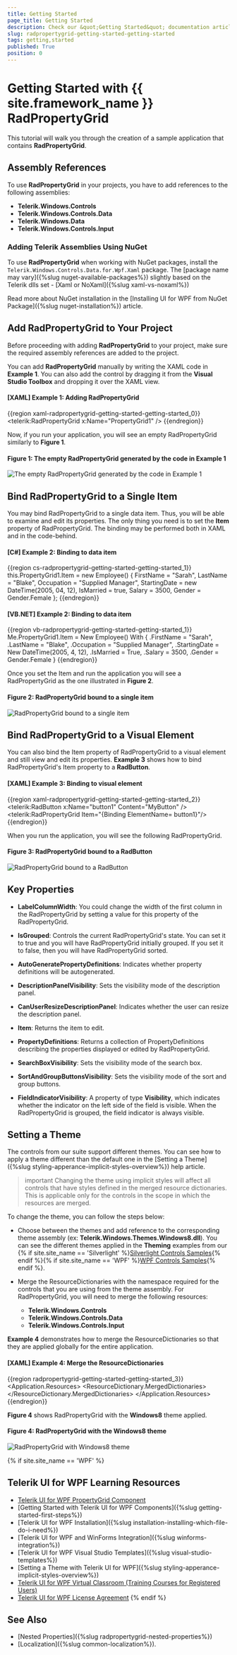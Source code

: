 ```yaml
---
title: Getting Started
page_title: Getting Started
description: Check our &quot;Getting Started&quot; documentation article for the RadPropertyGrid {{ site.framework_name }} control.
slug: radpropertygrid-getting-started-getting-started
tags: getting,started
published: True
position: 0
---
```


# Getting Started with {{ site.framework_name }} RadPropertyGrid

This tutorial will walk you through the creation of a sample application that contains **RadPropertyGrid**.

## Assembly References

To use **RadPropertyGrid** in your projects, you have to add references to the following assemblies:

* __Telerik.Windows.Controls__
* __Telerik.Windows.Controls.Data__
* __Telerik.Windows.Data__
* __Telerik.Windows.Controls.Input__

### Adding Telerik Assemblies Using NuGet

To use __RadPropertyGrid__ when working with NuGet packages, install the `Telerik.Windows.Controls.Data.for.Wpf.Xaml` package. The [package name may vary]({%slug nuget-available-packages%}) slightly based on the Telerik dlls set - [Xaml or NoXaml]({%slug xaml-vs-noxaml%})

Read more about NuGet installation in the [Installing UI for WPF from NuGet Package]({%slug nuget-installation%}) article.

## Add RadPropertyGrid to Your Project

Before proceeding with adding **RadPropertyGrid** to your project, make sure the required assembly references are added to the project.

You can add **RadPropertyGrid** manually by writing the XAML code in **Example 1**. You can also add the control by dragging it from the **Visual Studio Toolbox** and dropping it over the XAML view.

#### __[XAML] Example 1: Adding RadPropertyGrid__

{{region xaml-radpropertygrid-getting-started-getting-started_0}}
	<Grid xmlns:telerik="http://schemas.telerik.com/2008/xaml/presentation">
	    <telerik:RadPropertyGrid x:Name="PropertyGrid1" />
	</Grid>
{{endregion}}

Now, if you run your application, you will see an empty RadPropertyGrid similarly to **Figure 1**.

#### __Figure 1: The empty RadPropertyGrid generated by the code in Example 1__

![The empty RadPropertyGrid generated by the code in Example 1](images/RadPropertyGrid_GettingStarted1.png)

## Bind RadPropertyGrid to a Single Item

You may bind RadPropertyGrid to a single data item. Thus, you will be able to examine and edit its properties. The only thing you need is to set the **Item** property of RadPropertyGrid. The binding may be performed both in XAML and in the code-behind.

#### __[C#] Example 2: Binding to data item__

{{region cs-radpropertygrid-getting-started-getting-started_1}}
	this.PropertyGrid1.Item = new Employee()
	{
	    FirstName = "Sarah",
	    LastName = "Blake",
	    Occupation = "Supplied Manager",
	    StartingDate = new DateTime(2005, 04, 12),
	    IsMarried = true,
	    Salary = 3500,
	    Gender = Gender.Female
	};
{{endregion}}

#### __[VB.NET] Example 2: Binding to data item__
	
{{region vb-radpropertygrid-getting-started-getting-started_1}}
	Me.PropertyGrid1.Item = New Employee() With {
	  .FirstName = "Sarah",
	  .LastName = "Blake",
	  .Occupation = "Supplied Manager",
	  .StartingDate = New DateTime(2005, 4, 12),
	  .IsMarried = True,
	  .Salary = 3500,
	  .Gender = Gender.Female
	}
{{endregion}}

Once you set the Item and run the application you will see a RadPropertyGrid as the one illustrated in **Figure 2**.

#### __Figure 2: RadPropertyGrid bound to a single item__

![RadPropertyGrid bound to a single item](images/RadPropertyGrid_GettingStarted2.png)

## Bind RadPropertyGrid to a Visual Element

You can also bind the Item property of RadPropertyGrid to a visual element and still view and edit its properties. **Example 3** shows how to bind RadPropertyGrid's Item property to a **RadButton**.

#### __[XAML] Example 3: Binding to visual element__

{{region xaml-radpropertygrid-getting-started-getting-started_2}}
	<telerik:RadButton x:Name="button1" Content="MyButton" />
	<telerik:RadPropertyGrid Item="{Binding ElementName= button1}"/>
{{endregion}}

When you run the application, you will see the following RadPropertyGrid.

#### __Figure 3: RadPropertyGrid bound to a RadButton__

![RadPropertyGrid bound to a RadButton](images/RadPropertyGrid_GettingStarted3.png)

## Key Properties

* __LabelColumnWidth__: You could change the width of the first column in the RadPropertyGrid by setting a value for this property of the RadPropertyGrid.

* __IsGrouped__: Controls the current RadPropertyGrid's state. You can set it to true and you will have RadPropertyGrid initially grouped. If you set it to false, then you will have RadPropertyGrid sorted.

* __AutoGeneratePropertyDefinitions__: Indicates whether property definitions will be autogenerated.

* __DescriptionPanelVisibility__: Sets the visibility mode of the description panel.

* __CanUserResizeDescriptionPanel__: Indicates whether the user can resize the description panel.

* __Item__: Returns the item to edit.

* __PropertyDefinitions__: Returns a collection of PropertyDefinitions describing the properties displayed or edited by RadPropertyGrid.

* __SearchBoxVisibility__: Sets the visibility mode of the search box.

* __SortAndGroupButtonsVisibility__: Sets the visibility mode of the sort and group buttons.

* __FieldIndicatorVisibility__: A property of type __Visibility__, which indicates whether the indicator on the left side of the field is visible. When the RadPropertyGrid is grouped, the field indicator is always visible.

## Setting a Theme

The controls from our suite support different themes. You can see how to apply a theme different than the default one in the [Setting a Theme]({%slug styling-apperance-implicit-styles-overview%}) help article.

>important Changing the theme using implicit styles will affect all controls that have styles defined in the merged resource dictionaries. This is applicable only for the controls in the scope in which the resources are merged. 

To change the theme, you can follow the steps below:
* Choose between the themes and add reference to the corresponding theme assembly (ex: **Telerik.Windows.Themes.Windows8.dll**). You can see the different themes applied in the **Theming** examples from our {% if site.site_name == 'Silverlight' %}[Silverlight Controls Samples](https://demos.telerik.com/silverlight/){% endif %}{% if site.site_name == 'WPF' %}[WPF Controls Samples](https://demos.telerik.com/wpf/){% endif %}.

* Merge the ResourceDictionaries with the namespace required for the controls that you are using from the theme assembly. For RadPropertyGrid, you will need to merge the following resources:

	* __Telerik.Windows.Controls__
	* __Telerik.Windows.Controls.Data__
	* __Telerik.Windows.Controls.Input__

__Example 4__ demonstrates how to merge the ResourceDictionaries so that they are applied globally for the entire application.

#### __[XAML] Example 4: Merge the ResourceDictionaries__  
{{region radpropertygrid-getting-started-getting-started_3}}
		<Application.Resources>
			<ResourceDictionary>
				<ResourceDictionary.MergedDictionaries>
	                <ResourceDictionary Source="/Telerik.Windows.Themes.Windows8;component/Themes/System.Windows.xaml"/>
	                <ResourceDictionary Source="/Telerik.Windows.Themes.Windows8;component/Themes/Telerik.Windows.Controls.xaml"/>
	                <ResourceDictionary Source="/Telerik.Windows.Themes.Windows8;component/Themes/Telerik.Windows.Controls.Data.xaml"/>
	                <ResourceDictionary Source="/Telerik.Windows.Themes.Windows8;component/Themes/Telerik.Windows.Controls.Input.xaml"/>
				</ResourceDictionary.MergedDictionaries>
			</ResourceDictionary>
		</Application.Resources>
{{endregion}}

__Figure 4__ shows RadPropertyGrid with the **Windows8** theme applied.
	
#### __Figure 4: RadPropertyGrid with the Windows8 theme__

![RadPropertyGrid with Windows8 theme](images/propertygrid-windows8.png)

{% if site.site_name == 'WPF' %}
## Telerik UI for WPF Learning Resources

* [Telerik UI for WPF PropertyGrid Component](https://www.telerik.com/products/wpf/propertygrid.aspx)
* [Getting Started with Telerik UI for WPF Components]({%slug getting-started-first-steps%})
* [Telerik UI for WPF Installation]({%slug installation-installing-which-file-do-i-need%})
* [Telerik UI for WPF and WinForms Integration]({%slug winforms-integration%})
* [Telerik UI for WPF Visual Studio Templates]({%slug visual-studio-templates%})
* [Setting a Theme with Telerik UI for WPF]({%slug styling-apperance-implicit-styles-overview%})
* [Telerik UI for WPF Virtual Classroom (Training Courses for Registered Users)](https://learn.telerik.com/learn/course/external/view/elearning/16/telerik-ui-for-wpf) 
* [Telerik UI for WPF License Agreement](https://www.telerik.com/purchase/license-agreement/wpf-dlw-s)
{% endif %}

## See Also

* [Nested Properties]({%slug radpropertygrid-nested-properties%})
* [Localization]({%slug common-localization%}).